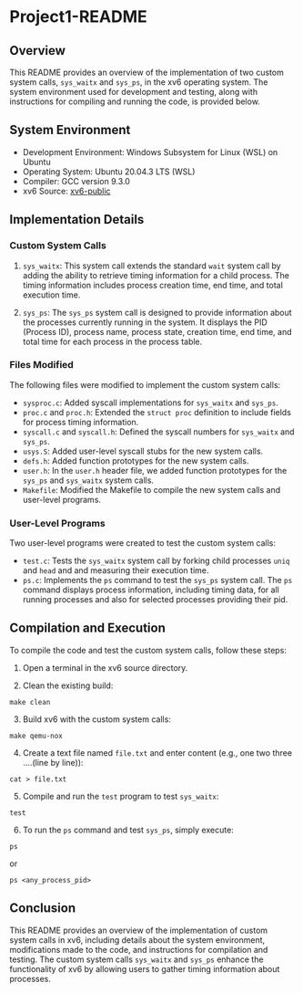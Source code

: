 # Project1-README

## Overview

This README provides an overview of the implementation of two custom system calls, `sys_waitx` and `sys_ps`, in the xv6 operating system. The system environment used for development and testing, along with instructions for compiling and running the code, is provided below.

## System Environment

- Development Environment: Windows Subsystem for Linux (WSL) on Ubuntu
- Operating System: Ubuntu 20.04.3 LTS (WSL)
- Compiler: GCC version 9.3.0
- xv6 Source: [xv6-public](https://github.com/mit-pdos/xv6-public)

## Implementation Details

### Custom System Calls

1. `sys_waitx`: This system call extends the standard `wait` system call by adding the ability to retrieve timing information for a child process. The timing information includes process creation time, end time, and total execution time.

2. `sys_ps`: The `sys_ps` system call is designed to provide information about the processes currently running in the system. It displays the PID (Process ID), process name, process state, creation time, end time, and total time for each process in the process table.

### Files Modified

The following files were modified to implement the custom system calls:

- `sysproc.c`: Added syscall implementations for `sys_waitx` and `sys_ps`.
- `proc.c` and `proc.h`: Extended the `struct proc` definition to include fields for process timing information.
- `syscall.c` and `syscall.h`: Defined the syscall numbers for `sys_waitx` and `sys_ps`.
- `usys.S`: Added user-level syscall stubs for the new system calls.
- `defs.h`: Added function prototypes for the new system calls.
- `user.h`: In the `user.h` header file, we added function prototypes for the `sys_ps` and `sys_waitx` system calls. 
- `Makefile`: Modified the Makefile to compile the new system calls and user-level programs.


### User-Level Programs

Two user-level programs were created to test the custom system calls:

- `test.c`: Tests the `sys_waitx` system call by forking child processes `uniq` and `head` and and measuring their execution time.
- `ps.c`: Implements the `ps` command to test the `sys_ps` system call. The `ps` command displays process information, including timing data, for all running processes and also for selected processes providing their pid.

## Compilation and Execution

To compile the code and test the custom system calls, follow these steps:

1. Open a terminal in the xv6 source directory.

2. Clean the existing build:

```shell
make clean
```

3. Build xv6 with the custom system calls:

```shell
make qemu-nox
```

4. Create a text file named `file.txt` and enter content (e.g., one two three ....(line by line)):

```shell
cat > file.txt
```

5. Compile and run the `test` program to test `sys_waitx`:

```shell
test
```

6. To run the `ps` command and test `sys_ps`, simply execute:

```shell
ps
```
or

```shell
ps <any_process_pid>
```


## Conclusion

This README provides an overview of the implementation of custom system calls in xv6, including details about the system environment, modifications made to the code, and instructions for compilation and testing. The custom system calls `sys_waitx` and `sys_ps` enhance the functionality of xv6 by allowing users to gather timing information about processes.





